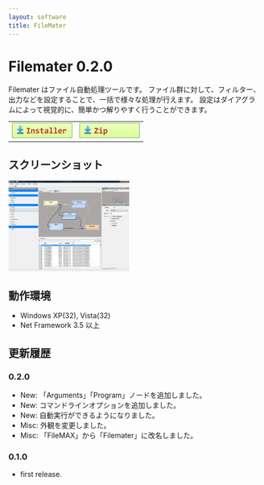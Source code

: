 ```yaml
---
layout: software
title: FileMater
---
```


# Filemater 0.2.0
Filemater はファイル自動処理ツールです。
ファイル群に対して、フィルター、出力などを設定することで、一括で様々な処理が行えます。
設定はダイアグラムによって視覚的に、簡単かつ解りやすく行うことができます。

<table class="dl" cellpadding="0" cellspacing="0" border="0">
	<tr>
		<td>
			<a href="http://bit.ly/28Mp8xr" target="_blank" onclick="ga('send','pageview',{'page':'/downloads/FileMaterSetup','Title':'FileMaterSetup'});">
				<img src="/assets/img/download_exe.jpg" />
			</a>
		</td>
		<td>
			<a href="http://bit.ly/1QcXwf1" target="_blank" onclick="ga('send','pageview',{'page':'/downloads/FileMater','Title':'FileMater'});">
				<img src="/assets/img/download_zip.jpg" />
			</a>
		</td>
	</tr>
</table>

## スクリーンショット
<div class="snap">
	<a class="fancybox" rel="group" href="images/FileMAX_snap01.jpg">
		<img src="/assets/img/FileMAX_snap01.jpg" width="240" height="180" alt="snap01" border="0" />
	</a>
	<br class="clear" />
</div>

## 動作環境
* Windows XP(32), Vista(32)
* Net Framework 3.5 以上

## 更新履歴

### 0.2.0
* New: 「Arguments」「Program」ノードを追加しました。
* New: コマンドラインオプションを追加しました。
* New: 自動実行ができるようになりました。
* Misc: 外観を変更しました。
* Misc: 「FileMAX」から「Filemater」に改名しました。

### 0.1.0
* first release.

